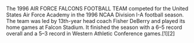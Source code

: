 The 1996 AIR FORCE FALCONS FOOTBALL TEAM competed for the United States Air Force Academy in the 1996 NCAA Division I-A football season. The team was led by 13th-year head coach Fisher DeBerry and played its home games at Falcon Stadium. It finished the season with a 6–5 record overall and a 5–3 record in Western Athletic Conference games.[1][2]
